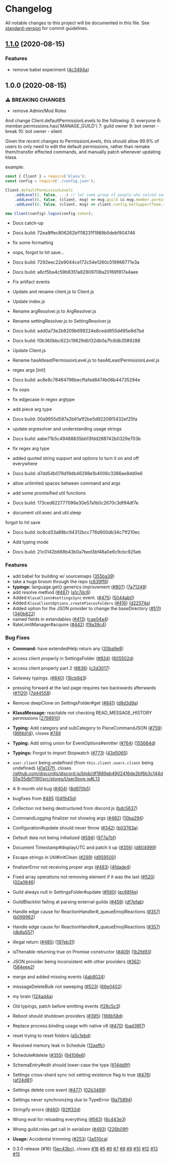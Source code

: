 # Changelog

All notable changes to this project will be documented in this file. See [standard-version](https://github.com/conventional-changelog/standard-version) for commit guidelines.

## [1.1.0](https://github.com/skyra-project/klasa/compare/v1.0.0...v1.1.0) (2020-08-15)


### Features

* remove babel experiment ([4c3494a](https://github.com/skyra-project/klasa/commit/4c3494a4df1594f71e66b87b7616e9858f2962e4))

## 1.0.0 (2020-08-15)


### ⚠ BREAKING CHANGES

* remove Admin/Mod Roles

And change Client.defaultPermissionLevels to the following:
0: everyone
6: member.permissions.has('MANAGE_GUILD')
7: guild owner
9: bot owner - break
10: bot owner - silent

Given the recent changes to PermissionLevels, this should allow 99.9% of users to only need to edit the default permissions, rather than remake them/transfer effected commands, and manually patch whenever updating klasa.

example:
```javascript
const { Client } = require('klasa');
const config = require('./config.json');

Client.defaultPermissionLevels
    .addLevel(3, false, ...) // let some group of people who solved some easteregg clues use a special command/some custom non-admin role
    .addLevel(6, false, (client, msg) => msg.guild && msg.member.permissions.has('ADMINISTRATOR')) // Make the requirements to use conf stricter than just who can add the bot to the guild
    .addLevel(8, false, (client, msg) => client.config.botSupportTeam.includes(msg.author.id); // add a role above guild owners that let your support team help setup/troubleshoot on other guilds.

new Client(config).login(config.token);
```

* Docs catch-up

* Docs build: 72ea8ffec806262bf118231f1989b5debf904746

* fix some formatting

* oops, forgot to hit save...

* Docs build: 7292eec22e9044ce172c54e1260c519966771e3a

* Docs build: a6cf5ba4c59b8351a62809708a20169f817a4aee

* Fix artifact events

* Update and rename client.js to Client.js

* Update index.js

* Rename argResolver.js to ArgResolver.js

* Rename settingResolver.js to SettingResolver.js

* Docs build: add0a73e2b8209b699224e8cedd955d495e8d7bd

* Docs build: f0b360bbc622c19629db132db0a7fc6db3589288

* Update Client.js

* Rename hasAtleastPermissionLevel.js to hasAtLeastPermissionLevel.js

* regex args [init]

* Docs build: ac8e8c78464796becffafed8474b06b44735294e

* fix oops

* fix edgecase in regex argtype

* add piece arg type

* Docs build: 00a9955d587a2b61a1f2be5d92206f5432ef25fa

* update argresolver and understanding usage strings

* Docs build: aabe71b5c49488835bb13fdd288742b0329e703b

* fix regex arg type

* added quoted string support and options to turn it on and off everywhere

* Docs build: d7dd54b079d19db46298e1b4006c3386ae8dd0e6

* allow unlimited spaces between command and args

* add some promisified util functions

* Docs build: 173ced822777096e30e57a1b0c2670c3df94df7e

* document util.exec and util.sleep

forgot to hit save

* Docs build: bc8cd33a88bc94312bcc776d900db34c71f210ec

* Add typing mode

* Docs build: 21c0142b668b43b0a7bed3bf48a0e6c9cbc925eb

### Features

* add babel for building w/ sourcemaps ([355ba39](https://github.com/skyra-project/klasa/commit/355ba39e50c84d57a337b80491d76a9f655403b4))
* take a huge broom through the repo ([c639ff6](https://github.com/skyra-project/klasa/commit/c639ff6b20221aa2d18ed53c5763cbb45a35eb44))
* **typings:** language.get() generics improvement ([#807](https://github.com/skyra-project/klasa/issues/807)) ([7a71249](https://github.com/skyra-project/klasa/commit/7a71249b07c86a76f486e33643b2920e960ff04d))
* add resolve method ([#487](https://github.com/skyra-project/klasa/issues/487)) ([a1c7dc6](https://github.com/skyra-project/klasa/commit/a1c7dc6058a9fb54cbb2014ea36fa69ca66cbe98))
* Added `KlasaClient#settingsSync` event. ([#475](https://github.com/skyra-project/klasa/issues/475)) ([5044ab0](https://github.com/skyra-project/klasa/commit/5044ab09e733d8e1aaaa21b95caae1ece9c4e5b7))
* Added `KlasaClientOptions.createPiecesFolders` ([#416](https://github.com/skyra-project/klasa/issues/416)) ([d22574a](https://github.com/skyra-project/klasa/commit/d22574af04307f605115c5d07c41b7c7bedaa97f))
* Added option for the JSON provider to change the baseDirectory ([#511](https://github.com/skyra-project/klasa/issues/511)) ([340b622](https://github.com/skyra-project/klasa/commit/340b622bd74f86fe95624f3c18a2bc00b3487dd1))
* named fields in extendables ([#413](https://github.com/skyra-project/klasa/issues/413)) ([cae04a4](https://github.com/skyra-project/klasa/commit/cae04a403ef0b9acb490249d79355ffa6c31301f))
* RateLimitManager#acquire ([#442](https://github.com/skyra-project/klasa/issues/442)) ([f9a39c4](https://github.com/skyra-project/klasa/commit/f9a39c472f7a1fe7121d5e17d86dbe5db99111bd))


### Bug Fixes

* **Command:** have extendedHelp return any ([20ba9e8](https://github.com/skyra-project/klasa/commit/20ba9e8bab77fc6aab3a38a67e0656065a99b274))
* access client properly in SettingsFolder ([#834](https://github.com/skyra-project/klasa/issues/834)) ([805502d](https://github.com/skyra-project/klasa/commit/805502d573689f316323a1923737ae4f54b7d713))
* access client properly part 2 ([#836](https://github.com/skyra-project/klasa/issues/836)) ([c2d3017](https://github.com/skyra-project/klasa/commit/c2d3017f9f617e1446ee459cc4f5400c0dace01b))
* Gateway typings. ([#840](https://github.com/skyra-project/klasa/issues/840)) ([16cb6d3](https://github.com/skyra-project/klasa/commit/16cb6d3365228a9b831a1738a2710cfbc41aff49))
* pressing forward at the last page requires two backwards afterwards ([#1120](https://github.com/skyra-project/klasa/issues/1120)) ([7d44558](https://github.com/skyra-project/klasa/commit/7d4455853d4534771c2a478cfe153f4a9e558f4b))
* Remove deepClone on SettingsFolder#get ([#841](https://github.com/skyra-project/klasa/issues/841)) ([d8d3d9a](https://github.com/skyra-project/klasa/commit/d8d3d9ac5b4d2a84f49784413b9bac81a7f353b9))
* **KlasaMessage:** reactable not checking READ_MESSAGE_HISTORY permissions ([2798910](https://github.com/skyra-project/klasa/commit/2798910339100bb88fa14c39ef7699c0c79a4f9b))
* **Typing:** Add category and subCategory to PieceCommandJSON ([#759](https://github.com/skyra-project/klasa/issues/759)) ([99f4d14](https://github.com/skyra-project/klasa/commit/99f4d145e2748f884c1367ba049ba7fb020cac08)), closes [#749](https://github.com/skyra-project/klasa/issues/749)
* **Typing:** Add string union for EventOptions#emitter ([#764](https://github.com/skyra-project/klasa/issues/764)) ([155664d](https://github.com/skyra-project/klasa/commit/155664d7c8544c154b66cd5eff265322e4d9e91e))
* **Typings:** Forgot to import Stopwatch ([#773](https://github.com/skyra-project/klasa/issues/773)) ([43d5065](https://github.com/skyra-project/klasa/commit/43d5065e97a4d3ca3a3f225a65256f635f73367e))
* `user.client` being undefined (from `this.client.users.client` being undefined) ([41a137f](https://github.com/skyra-project/klasa/commit/41a137f7cb638b6556a1bd9c0a2f6b8663715e35)), closes [/github.com/discordjs/discord.js/blob/df1889ab4902416de2bf6b3c144d55e35dbf116f/src/stores/UserStore.js#L13](https://github.com/skyra-project//github.com/discordjs/discord.js/blob/df1889ab4902416de2bf6b3c144d55e35dbf116f/src/stores/UserStore.js/issues/L13)
* A 9-month old bug ([#404](https://github.com/skyra-project/klasa/issues/404)) ([8d970b5](https://github.com/skyra-project/klasa/commit/8d970b5c04a03cd9e7389fe888b9c0d499114c53))
* bugfixes from [#485](https://github.com/skyra-project/klasa/issues/485) ([04f945d](https://github.com/skyra-project/klasa/commit/04f945dd565cb8313d85627dd40b021615a52ff3))
* Collection not being destructured from discord.js ([bdc5637](https://github.com/skyra-project/klasa/commit/bdc5637b70f24d4f8d4926cb2447779970831873))
* CommandLogging finalizer not showing args ([#482](https://github.com/skyra-project/klasa/issues/482)) ([10ba294](https://github.com/skyra-project/klasa/commit/10ba294e55b737b8f3e8a7d10ce8d05da3dd2a72))
* Configuration#update should never throw ([#342](https://github.com/skyra-project/klasa/issues/342)) ([b03763a](https://github.com/skyra-project/klasa/commit/b03763a2ecb3e8ad046863aec0dbc69d5101f777))
* Default data not being initialized ([#594](https://github.com/skyra-project/klasa/issues/594)) ([977a7bf](https://github.com/skyra-project/klasa/commit/977a7bf164132f270274ef6d856d2d63a2d2b5af))
* Document Timestamp#displayUTC and patch it up ([#356](https://github.com/skyra-project/klasa/issues/356)) ([d804999](https://github.com/skyra-project/klasa/commit/d80499936ef379c3dcc1f18bac7bdb7776f5b0b7))
* Escape strings in Util#initClean ([#299](https://github.com/skyra-project/klasa/issues/299)) ([d959500](https://github.com/skyra-project/klasa/commit/d959500693b9414b86447265540fb0182943ce82))
* finalizerError not receiving proper args ([#483](https://github.com/skyra-project/klasa/issues/483)) ([4fdade4](https://github.com/skyra-project/klasa/commit/4fdade46c9c6cb1acfb62e046a734df7373c7a45))
* Fixed array operations not removing element if it was the last ([#520](https://github.com/skyra-project/klasa/issues/520)) ([02a0646](https://github.com/skyra-project/klasa/commit/02a06466d9770a716610dded870ffa095400b866))
* Guild always null in SettingsFolder#update ([#560](https://github.com/skyra-project/klasa/issues/560)) ([ec68f4e](https://github.com/skyra-project/klasa/commit/ec68f4e91cc67f3ede9fabe3bfe96a1f270121ef))
* GuildBlacklist failing at parsing external guilds ([#459](https://github.com/skyra-project/klasa/issues/459)) ([df7efab](https://github.com/skyra-project/klasa/commit/df7efabc2439e98e8ac5aa2963414d41d7b02787))
* Handle edge cause for ReactionHandler#_queueEmojiReactions ([#357](https://github.com/skyra-project/klasa/issues/357)) ([b099982](https://github.com/skyra-project/klasa/commit/b0999825943ae1abd6190928f3378751dc81bfd7))
* Handle edge cause for ReactionHandler#_queueEmojiReactions ([#357](https://github.com/skyra-project/klasa/issues/357)) ([db8a557](https://github.com/skyra-project/klasa/commit/db8a557ef89280a98fc6b01b2244ec0c99cf8ccd))
* illegal return ([#485](https://github.com/skyra-project/klasa/issues/485)) ([197eb31](https://github.com/skyra-project/klasa/commit/197eb31cc645e41e17a081593a3d93581724b3dd))
* isThenable returning true on Promise constructor ([#409](https://github.com/skyra-project/klasa/issues/409)) ([1b2fd93](https://github.com/skyra-project/klasa/commit/1b2fd938ae6b731f6d686e5ef19567d6ff9b2378))
* JSON provider being inconsistent with other providers ([#362](https://github.com/skyra-project/klasa/issues/362)) ([584eee2](https://github.com/skyra-project/klasa/commit/584eee2c769b2ae8b5a3a6ab1cf335251ad0d57e))
* merge and added missing events ([4ab8024](https://github.com/skyra-project/klasa/commit/4ab80243cf6422cfc127eb253fb2832e25eccff7))
* messageDeleteBulk not sweeping ([#523](https://github.com/skyra-project/klasa/issues/523)) ([66e0402](https://github.com/skyra-project/klasa/commit/66e04026b066446dc72690e9320c0eeff39e09c2))
* my brain ([124ad4a](https://github.com/skyra-project/klasa/commit/124ad4a23e46a257264fefa4e940869c0f2ffae6))
* Old typings, patch before emitting events ([f28c5c3](https://github.com/skyra-project/klasa/commit/f28c5c3dfa1a59737c595c3da3c4e6342c774d43))
* Reboot should shutdown providers ([#395](https://github.com/skyra-project/klasa/issues/395)) ([166b58d](https://github.com/skyra-project/klasa/commit/166b58d774e1a0b9ad96a6279fb477110b4732d7))
* Replace process.binding usage with native v8 ([#470](https://github.com/skyra-project/klasa/issues/470)) ([bad39f7](https://github.com/skyra-project/klasa/commit/bad39f7cbf7914c44fe06e874082b91cfbeadae8))
* reset trying to reset folders ([a5c1ebd](https://github.com/skyra-project/klasa/commit/a5c1ebdcf7236badc15fe070734e2b9bc813b0c8))
* Resolved memory leak in Schedule ([12aeffc](https://github.com/skyra-project/klasa/commit/12aeffc2c7b3bface6d9322b3c2891d508f78f0d))
* Schedule#delete ([#355](https://github.com/skyra-project/klasa/issues/355)) ([94108e6](https://github.com/skyra-project/klasa/commit/94108e648618b84187784391226ea52f77645e55))
* SchemaEntry#edit should lower-case the type ([614dd9f](https://github.com/skyra-project/klasa/commit/614dd9f06dcba6f7d1ffb31bc5f365f0c9e52c55))
* Settings cross-shard sync not setting existence flag to true ([#476](https://github.com/skyra-project/klasa/issues/476)) ([af24d81](https://github.com/skyra-project/klasa/commit/af24d81b6c44f6517926c64da6abfd84bafa6118))
* Settings delete core event ([#477](https://github.com/skyra-project/klasa/issues/477)) ([02b3489](https://github.com/skyra-project/klasa/commit/02b34898efab448c94503cff295d2163608d411b))
* Settings never synchronizing due to TypeError ([9a75894](https://github.com/skyra-project/klasa/commit/9a758946a85a09a74e76b13f283a7829678fadbe))
* Stringify errors ([#460](https://github.com/skyra-project/klasa/issues/460)) ([92ff32d](https://github.com/skyra-project/klasa/commit/92ff32daca134f7526f3818460733dfcdc481322))
* Wrong eval for reloading everything ([#563](https://github.com/skyra-project/klasa/issues/563)) ([6c443e3](https://github.com/skyra-project/klasa/commit/6c443e32ac366beded6c2392d3bb24d56c046f3b))
* Wrong guild.roles.get call in serializer ([#493](https://github.com/skyra-project/klasa/issues/493)) ([226b09f](https://github.com/skyra-project/klasa/commit/226b09fd70b7a49c7af47cd52411eaa8d049c180))
* **Usage:** Accidental trimming ([#253](https://github.com/skyra-project/klasa/issues/253)) ([3a510ca](https://github.com/skyra-project/klasa/commit/3a510ca8be8eb3896f01742d729e5e84c9984749))


* 0.3.0 release (#16) ([5ec43bc](https://github.com/skyra-project/klasa/commit/5ec43bce0ccaa6400043d2f51460a667fb9b56c5)), closes [#16](https://github.com/skyra-project/klasa/issues/16) [#5](https://github.com/skyra-project/klasa/issues/5) [#6](https://github.com/skyra-project/klasa/issues/6) [#7](https://github.com/skyra-project/klasa/issues/7) [#8](https://github.com/skyra-project/klasa/issues/8) [#9](https://github.com/skyra-project/klasa/issues/9) [#10](https://github.com/skyra-project/klasa/issues/10) [#12](https://github.com/skyra-project/klasa/issues/12) [#13](https://github.com/skyra-project/klasa/issues/13) [#15](https://github.com/skyra-project/klasa/issues/15)
